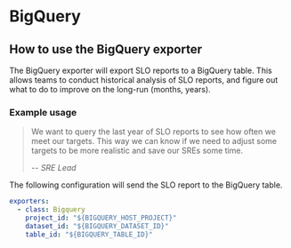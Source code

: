 # BigQuery

## How to use the BigQuery exporter

The BigQuery exporter will export SLO reports to a BigQuery table. This allows teams to conduct historical analysis of SLO reports, and figure out what to do to improve on the long-run (months, years).

### Example usage

> We want to query the last year of SLO reports to see how often we meet our targets. This way we can know if we need to adjust some targets to be more realistic and save our SREs some time.
>
> -- <cite>SRE Lead</cite>

The following configuration will send the SLO report to the BigQuery table.

```yaml
exporters:
  - class: Bigquery
    project_id: "${BIGQUERY_HOST_PROJECT}"
    dataset_id: "${BIGQUERY_DATASET_ID}"
    table_id: "${BIGQUERY_TABLE_ID}"
```

